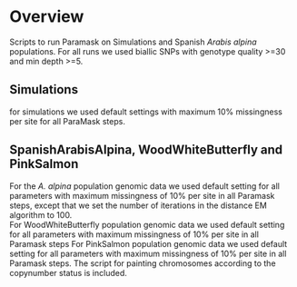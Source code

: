 # Overview 
Scripts to run Paramask on Simulations and Spanish *Arabis alpina* populations. For all runs we used biallic SNPs with genotype quality >=30 and min depth >=5.
<br>
## Simulations
for simulations we used default settings with maximum 10% missingness per site for all ParaMask steps.
## SpanishArabisAlpina, WoodWhiteButterfly and  PinkSalmon
For the *A. alpina* population genomic data we used default setting for all parameters with maximum missingness of 10% per site in all Paramask steps, except that we set the number of iterations in the distance EM algorithm to 100.  
For WoodWhiteButterfly population genomic data we used default setting for all parameters with maximum missingness of 10% per site in all Paramask steps
For PinkSalmon population genomic data we used default setting for all parameters with maximum missingness of 10% per site in all Paramask steps. The script for painting chromosomes according to the copynumber status is included.

